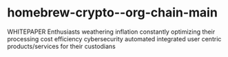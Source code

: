 # homebrew-crypto--org-chain-main
WHITEPAPER Enthusiasts weathering inflation constantly optimizing their processing cost efficiency cybersecurity automated integrated user centric products/services for their custodians
